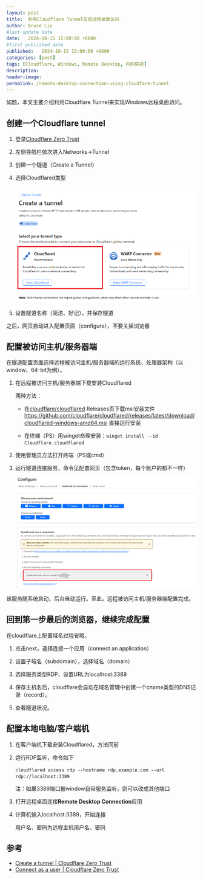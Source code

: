 ```yaml
---
layout: post
title:  利用Cloudflare Tunnel实现远程桌面访问
author: Bruce Liu
#last update date
date:   2024-10-15 15:00:00 +0800
#first published date
published:   2024-10-15 15:00:00 +0800
categories: [post]
tags: [Cloudflare, Windows, Remote Desktop, 内网穿透]
description: 
header-image: 
permalink: /remote-desktop-connection-using-cloudfare-tunnel
---
```


如题，本文主要介绍利用Cloudflare Tunnel来实现Windows远程桌面访问。

<!--the above is the excerpt-->
<!--more-->
<!--the following is the text-->


## 创建一个Cloudflare tunnel

1. 登录[Cloudflare Zero Trust](https://one.dash.cloudflare.com/)

1. 左侧导航栏依次进入Networks→Tunnel

1. 创建一个隧道（Create a Tunnel）

1. 选择Cloudflared类型
    
	![Cloudflared类型](/assets/pics/cloudflare-tunnel-type.png)

1. 设置隧道名称（简洁、好记），并保存隧道

之后，网页自动进入配置页面（configure），不要关掉浏览器

## 配置被访问主机/服务器端

在隧道配置页面选择远程被访问主机/服务器端的运行系统、处理器架构（以window、64-bit为例）。

1. 在远程被访问主机/服务器端下载安装Cloudflared
    
    两种方法：
    
    - 在[cloudflare/cloudflared](https://github.com/cloudflare/cloudflared) Releases页下载msi安装文件
	<https://github.com/cloudflare/cloudflared/releases/latest/download/cloudflared-windows-amd64.msi>
	直接运行安装
    
    - 在终端（PS）用winget命理安装：`winget install --id Cloudflare.cloudflared`
    
1. 使用管理员方法打开终端（PS或cmd）

1. 运行隧道连接服务，命令见配置网页（包含token，每个账户的都不一样）
    
	![Cloudflared连接服务](/assets/pics/cloudflare-tunnel-configure.png)

该服务随系统启动，后台自动运行。至此，远程被访问主机/服务器端配置完成。

## 回到第一步最后的浏览器，继续完成配置

在cloudflare上配置域名过程省略。

1. 点击next，选择连接一个应用（connect an application）

1. 设置子域名（subdomain），选择域名（domain）

1. 选择服务类型RDP，设置URL为localhost:3389

1. 保存主机名后，cloudflare会自动在域名管理中创建一个cname类型的DNS记录（record）。

1. 查看隧道状况。

## 配置本地电脑/客户端机

1. 在客户端机下载安装Cloudflared，方法同前

1. 运行RDP监听，命令如下
    
	`cloudflared access rdp --hostname rdp.example.com --url rdp://localhost:3389`
	
	注：如果3389端口被window自带服务监听，则可以改成其他端口

1. 打开远程桌面连接**Remote Desktop Connection**应用

1. 计算机输入localhost:3389，开始连接
    
	用户名、密码为远程主机用户名、密码

## 参考

- [Create a tunnel | Cloudflare Zero Trust](https://developers.cloudflare.com/cloudflare-one/connections/connect-networks/get-started/create-remote-tunnel/#1-create-a-tunnel)
- [Connect as a user | Cloudflare Zero Trust](https://developers.cloudflare.com/cloudflare-one/connections/connect-networks/use-cases/rdp/#2-connect-as-a-user)

<!--links-->

